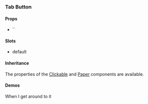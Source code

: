 ### Tab Button

#### Props

- ``

#### Slots

- default

#### Inheritance

The properties of the [Clickable](../maki-clickable/README.md) and [Paper](../maki-paper/README.md) components are available.

#### Demos

When I get around to it
